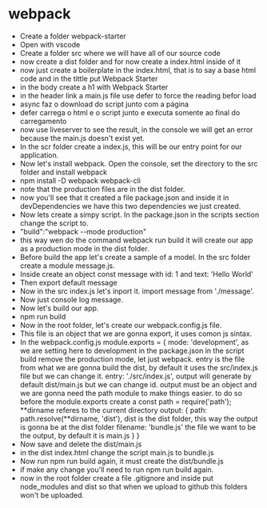 # webpack

- Create a folder webpack-starter
- Open with vscode
- Create a folder src where we will have all of our source code
- now create a dist folder and for now create a index.html inside of it
- now just create a boilerplate in the index.html, that is to say a base html code and in the tittle put Webpack Starter
- in the body create a h1 with Webpack Starter
- in the header link a main.js file use defer to force the reading befor load
- async faz o download do script junto com a página
- defer carrega o html e o script junto e executa somente ao final do carregamento
- now use liveserver to see the result, in the console we will get an error because the main.js doesn't exist yet.
- In the scr folder create a index.js, this will be our entry point for our application.
- Now let's install webpack. Open the console, set the directory to the src folder and install webpack
- npm install -D webpack webpack-cli
- note that the production files are in the dist folder.
- now you'll see that it created a file package.json and inside it in devDependencies we have this two dependencies we just created.
- Now lets create a simpy script. In the package.json in the scripts section change the script to.
- "build":"webpack --mode production"
- this way wen do the command webpack run build it will create our app as a production mode in the dist folder.
- Before build the app let's create a sample of a model. In the src folder create a module message.js.
- Inside create an object const message with id: 1 and text: 'Hello World'
- Then export default message
- Now in the src index.js let's inport it. import message from './message'.
- Now just console log message.
- Now let's build our app.
- npm run build
- Now in the root folder, let's create our webpack.config.js file.
- This file is an object that we are gonna export, it uses comon js sintax.
- In the webpack.config.js
  module.exports = {
  mode: 'development', as we are setting here to development in the package.json in the script build remove the production mode, let just webpack.
  entry is the file from what we are gonna build the dist, by default it uses the src/index.js file but we can change it.
  entry: './src/index.js',
  output will generate by default dist/main.js but we can change id.
  output must be an object and we are gonna need the path module to make things easier. to do so before the module.exports create a const path = require('path');
  **dirname referes to the current directory
  output: {
  path: path.resolve(**dirname, 'dist'), dist is the dist folder, this way the output is gonna be at the dist folder
  filename: 'bundle.js' the file we want to be the output, by default it is main.js
  }
  }
- Now save and delete the dist/main.js
- in the dist index.html change the script main.js to bundle.js
- Now run npm run build again, it must create the dist/bundle.js
- if make any change you'll need to run npm run build again.
- now in the root folder create a file .gitignore and inside put node_modules and dist so that when we upload to github this folders won't be uploaded.
